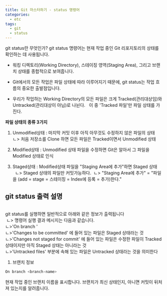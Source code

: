 ```yaml
---
title: Git 마스터하기 - status 명령어
categories:
  - etc 
tags:
  - git
  - status
---
```


git status란 무엇인가?
git status 명령어는 현재 작업 중인 Git 리포지토리의 상태를 확인하는 데 사용됩니다.
- 워킹 디렉토리(Working Directory), 스테이징 영역(Staging Area), 그리고 브랜치 상태를 종합적으로 보여줍니다.  
- Git에서의 모든 작업은 파일 상태에 따라 이루어지기 때문에, git status는 작업 흐름의 중요한 출발점입니다.  

- 우리가 작업하는 Working Directory의 모든 파일은 크게 Tracked(관리대상임)와 Untracked(관리대상이 아님)로 나뉜다.
  이 중 'Tracked 파일'만 파일 상태를 가진다. 

**파일 상태의 종류 3가지**
1. Unmodified상태 : 마지막 커밋 이후 아직 아무것도 수정하지 않은 파일의 상태      ㄴ> 처음 저장소를 Clone 하면 모든 파일은 Tracked이면서 Unmodified 상태  

2. Modified상태 : Unmodified 상태 파일을 수정하면 Git은 알아서 그 파일을 Modified 상태로 인식  
3. Staged상태 : Modified상태 파일을 "Staging Area에 추가"하면 Staged 상태      
   ㄴ> Staged 상태의 파일만 커밋가능하다.  
   ㄴ> "Staging Area에 추가" = "파일을 (add = stage = 스테이징 = Index에 등록 = 추가)한다."  


## git status 출력 설명

<figure style="width: 100%" class="align-center">
  <img src="{{ site.url }}{{ site.baseurl }}/assets/images/etc/git-status.png" alt="">
  <figcaption></figcaption>
</figure>  

git status를 실행하면 일반적으로 아래와 같은 정보가 출력됩니다  
  ㄴ> 명령어 실행 결과 메시지는 다음과 같습니다.  
  ㄴ>'On branch <branch-name>'  
  ㄴ>'Changes to be committed' 에 들어 있는 파일은 Staged 상태라는 것  
  ㄴ>'Changes not staged for commit' 에 들어 있는 파일은 수정한 파일이 Tracked 상태이지만 아직 Staged 상태는 아니라는 것  
  ㄴ>'Untracked files' 부분에 속해 있는 파일은 Untracked 상태라는 것을 의미한다   
  
1. 브랜치 정보
```bash
On branch <branch-name>
```
현재 작업 중인 브랜치 이름을 표시합니다.
브랜치가 최신 상태인지, 아니면 커밋이 뒤처져 있는지를 알려줍니다.  


 
